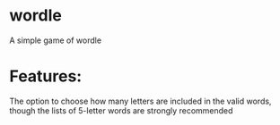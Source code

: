 # wordle
A simple game of wordle

# Features:
The option to choose how many letters are included in the valid words, though the lists of 5-letter words are strongly recommended
